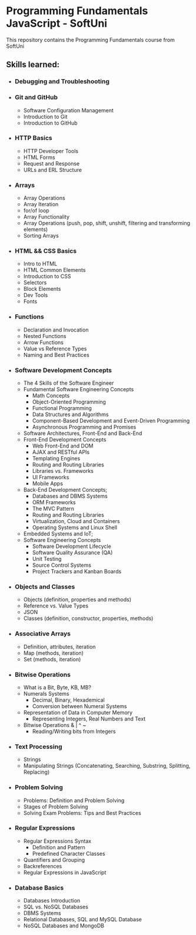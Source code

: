 # Programming Fundamentals JavaScript - SoftUni

This repository contains the Programming Fundamentals course from SoftUni

<h2>Skills learned:</h2>
<ul>
  <li><h3>Debugging and Troubleshooting</h3></li>
  <li><h3>Git and GitHub</h3>
    <ul>
      <li>Software Configuration Management</li>
      <li>Introduction to Git</li>
      <li>Introduction to GitHub</li>
    </ul>
  </li>
  <li><h3>HTTP Basics</h3>
    <ul>
      <li>HTTP Developer Tools</li>
      <li>HTML Forms</li>
      <li>Request and Response</li>
      <li>URLs and ERL Structure</li>
    </ul>
  </li>
  <li><h3>Arrays</h3>
    <ul>
      <li>Array Operations</li>
      <li>Array Iteration</li>
      <li>for/of loop</li>
      <li>Array Functionality</li>
      <li>Array Operations (push, pop, shift, unshift, filtering and transforming elements)</li>
      <li>Sorting Arrays</li>
    </ul>
  </li>
  <li><h3>HTML && CSS Basics</h3>
    <ul>
      <li>Intro to HTML</li>
      <li>HTML Common Elements</li>
      <li>Introduction to CSS</li>
      <li>Selectors</li>
      <li>Block Elements</li>
      <li>Dev Tools</li>
      <li>Fonts</li>
    </ul>
  </li>
  <li><h3>Functions</h3>
    <ul>
      <li>Declaration and Invocation</li>
      <li>Nested Functions</li>
      <li>Arrow Functions</li>
      <li>Value vs Reference Types</li>
      <li>Naming and Best Practices</li>
    </ul>  
  </li>
  <li><h3>Software Development Concepts</h3>
    <ul>
      <li>The 4 Skills of the Software Engineer</li>
      <li>Fundamental Software Engineering Concepts
        <ul>
          <li>Math Concepts</li>
          <li>Object-Oriented Programming</li>
          <li>Functional Programming</li>
          <li>Data Structures and Algorithms</li>
          <li>Component-Based Development and Event-Driven Programming</li>
          <li>Asynchronous Programming and Promises</li>
        </ul>
      </li>
      <li>Software Architectures, Front-End and Back-End</li>
      <li>Front-End Development Concepts
        <ul>
          <li>Web Front-End and DOM</li>
          <li>AJAX and RESTful APIs</li>
          <li>Templating Engines</li>
          <li>Routing and Routing Libraries</li>
          <li>Libraries vs. Frameworks</li>
          <li>UI Frameworks</li>
          <li>Mobile Apps</li>
        </ul>
      </li>
      <li>Back-End Development Concepts;
        <ul>
          <li>Databases and DBMS Systems</li>
          <li>ORM Frameworks</li>
          <li>The MVC Pattern</li>
          <li>Routing and Routing Libraries</li>
          <li>Virtualization, Cloud and Containers</li>
          <li>Operating Systems and Linux Shell</li>
        </ul>
      </li>
      <li>Embedded Systems and IoT;</li>
      <li>Software Engineering Concepts
        <ul>
          <li>Software Development Lifecycle</li>
          <li>Software Quality Assurance (QA)</li>
          <li>Unit Testing</li>
          <li>Source Control Systems</li>
          <li> Project Trackers and Kanban Boards</li>
        </ul>
      </li>
    </ul>
  </li>
  <li><h3>Objects and Classes</h3>
    <ul>
      <li>Objects (definition, properties and methods)</li>
      <li>Reference vs. Value Types</li>
      <li>JSON</li>
      <li>Classes (definition, constructor, properties, methods)</li>
    </ul>  
  </li>
  <li><h3>Associative Arrays</h3>
    <ul>
      <li>Definition, attributes, iteration</li>
      <li>Map (methods, iteration)</li>
      <li>Set (methods, iteration)</li>
    </ul>  
  </li>
  <li><h3>Bitwise Operations</h3>
    <ul>
      <li>What is a Bit, Byte, KB, MB?</li>
      <li>Numerals Systems
        <ul>
          <li>Decimal, Binary, Hexademical</li>
          <li>Conversion between Numeral Systems</li>
        </ul>
      </li>
      <li>Representation of Data in Computer Memory
        <ul>
          <li>Representing Integers, Real Numbers and Text</li>
        </ul>
      </li>
      <li>Bitwise Operations & | ^ ~
        <ul>
          <li>Reading/Writing bits from Integers</li>
        </ul>
      </li>
    </ul>  
  </li>
  <li><h3>Text Processing</h3>
    <ul>
      <li>Strings</li>
      <li>Manipulating Strings (Concatenating, Searching, Substring, Splitting, Replacing)</li>
    </ul>  
  </li>
  <li><h3>Problem Solving</h3>
    <ul>
      <li>Problems: Definition and Problem Solving</li>
      <li>Stages of Problem Solving</li>
      <li>Solving Exam Problems: Tips and Best Practices</li>
    </ul>  
  </li>
  <li><h3>Regular Expressions</h3>
    <ul>
      <li>Regular Expressions Syntax
        <ul>
          <li>Definition and Pattern</li>
          <li>Predefined Character Classes</li>
        </ul>
      </li>
      <li>Quantifiers and Grouping</li>
      <li> Backreferences</li>
      <li>Regular Expressions in JavaScript</li>
    </ul>  
  </li>
  <li><h3>Database Basics</h3>
    <ul>
      <li>Databases Introduction</li>
      <li>SQL vs. NoSQL Databases</li>
      <li>DBMS Systems</li>
      <li>Relational Databases, SQL and MySQL Database</li>
      <li>NoSQL Databases and MongoDB</li>
    </ul>  
  </li>
</ul>
